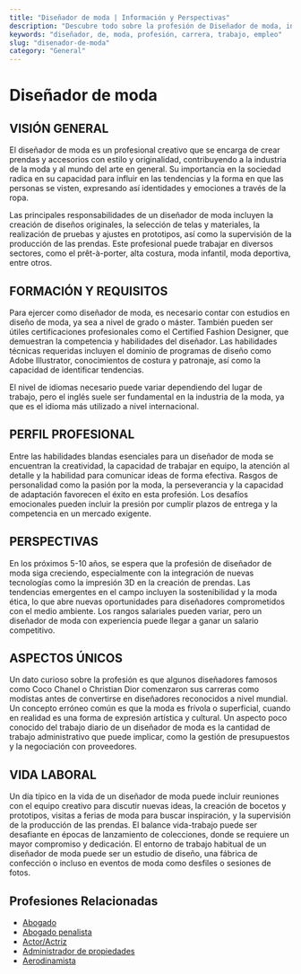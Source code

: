 ```yaml
---
title: "Diseñador de moda | Información y Perspectivas"
description: "Descubre todo sobre la profesión de Diseñador de moda, incluyendo responsabilidades, requisitos y oportunidades."
keywords: "diseñador, de, moda, profesión, carrera, trabajo, empleo"
slug: "disenador-de-moda"
category: "General"
---
```


# Diseñador de moda

## VISIÓN GENERAL

El diseñador de moda es un profesional creativo que se encarga de crear prendas y accesorios con estilo y originalidad, contribuyendo a la industria de la moda y al mundo del arte en general. Su importancia en la sociedad radica en su capacidad para influir en las tendencias y la forma en que las personas se visten, expresando así identidades y emociones a través de la ropa.

Las principales responsabilidades de un diseñador de moda incluyen la creación de diseños originales, la selección de telas y materiales, la realización de pruebas y ajustes en prototipos, así como la supervisión de la producción de las prendas. Este profesional puede trabajar en diversos sectores, como el prêt-à-porter, alta costura, moda infantil, moda deportiva, entre otros.

## FORMACIÓN Y REQUISITOS

Para ejercer como diseñador de moda, es necesario contar con estudios en diseño de moda, ya sea a nivel de grado o máster. También pueden ser útiles certificaciones profesionales como el Certified Fashion Designer, que demuestran la competencia y habilidades del diseñador. Las habilidades técnicas requeridas incluyen el dominio de programas de diseño como Adobe Illustrator, conocimientos de costura y patronaje, así como la capacidad de identificar tendencias.

El nivel de idiomas necesario puede variar dependiendo del lugar de trabajo, pero el inglés suele ser fundamental en la industria de la moda, ya que es el idioma más utilizado a nivel internacional.

## PERFIL PROFESIONAL

Entre las habilidades blandas esenciales para un diseñador de moda se encuentran la creatividad, la capacidad de trabajar en equipo, la atención al detalle y la habilidad para comunicar ideas de forma efectiva. Rasgos de personalidad como la pasión por la moda, la perseverancia y la capacidad de adaptación favorecen el éxito en esta profesión. Los desafíos emocionales pueden incluir la presión por cumplir plazos de entrega y la competencia en un mercado exigente.

## PERSPECTIVAS

En los próximos 5-10 años, se espera que la profesión de diseñador de moda siga creciendo, especialmente con la integración de nuevas tecnologías como la impresión 3D en la creación de prendas. Las tendencias emergentes en el campo incluyen la sostenibilidad y la moda ética, lo que abre nuevas oportunidades para diseñadores comprometidos con el medio ambiente. Los rangos salariales pueden variar, pero un diseñador de moda con experiencia puede llegar a ganar un salario competitivo.

## ASPECTOS ÚNICOS

Un dato curioso sobre la profesión es que algunos diseñadores famosos como Coco Chanel o Christian Dior comenzaron sus carreras como modistas antes de convertirse en diseñadores reconocidos a nivel mundial. Un concepto erróneo común es que la moda es frívola o superficial, cuando en realidad es una forma de expresión artística y cultural. Un aspecto poco conocido del trabajo diario de un diseñador de moda es la cantidad de trabajo administrativo que puede implicar, como la gestión de presupuestos y la negociación con proveedores.

## VIDA LABORAL

Un día típico en la vida de un diseñador de moda puede incluir reuniones con el equipo creativo para discutir nuevas ideas, la creación de bocetos y prototipos, visitas a ferias de moda para buscar inspiración, y la supervisión de la producción de las prendas. El balance vida-trabajo puede ser desafiante en épocas de lanzamiento de colecciones, donde se requiere un mayor compromiso y dedicación. El entorno de trabajo habitual de un diseñador de moda puede ser un estudio de diseño, una fábrica de confección o incluso en eventos de moda como desfiles o sesiones de fotos.
## Profesiones Relacionadas

- [Abogado](/profesiones/abogado/)
- [Abogado penalista](/profesiones/abogado-penalista/)
- [Actor/Actriz](/profesiones/actor-actriz/)
- [Administrador de propiedades](/profesiones/administrador-de-propiedades/)
- [Aerodinamista](/profesiones/aerodinamista/)

